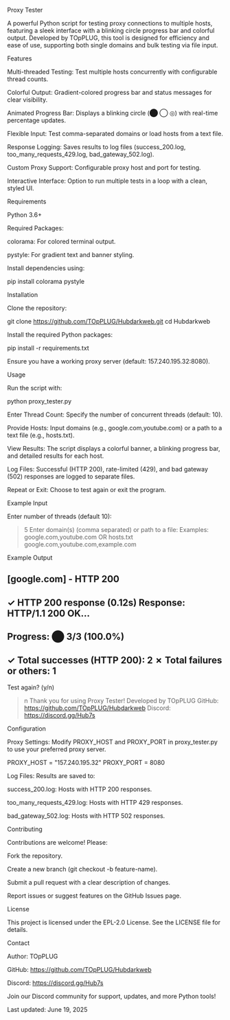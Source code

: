 Proxy Tester



A powerful Python script for testing proxy connections to multiple hosts, featuring a sleek interface with a blinking circle progress bar and colorful output. Developed by TOpPLUG, this tool is designed for efficiency and ease of use, supporting both single domains and bulk testing via file input.

Features





Multi-threaded Testing: Test multiple hosts concurrently with configurable thread counts.



Colorful Output: Gradient-colored progress bar and status messages for clear visibility.



Animated Progress Bar: Displays a blinking circle (⬤ ◯ ◎) with real-time percentage updates.



Flexible Input: Test comma-separated domains or load hosts from a text file.



Response Logging: Saves results to log files (success_200.log, too_many_requests_429.log, bad_gateway_502.log).



Custom Proxy Support: Configurable proxy host and port for testing.



Interactive Interface: Option to run multiple tests in a loop with a clean, styled UI.

Requirements





Python 3.6+



Required Packages:





colorama: For colored terminal output.



pystyle: For gradient text and banner styling.

Install dependencies using:

pip install colorama pystyle

Installation





Clone the repository:

git clone https://github.com/TOpPLUG/Hubdarkweb.git
cd Hubdarkweb



Install the required Python packages:

pip install -r requirements.txt



Ensure you have a working proxy server (default: 157.240.195.32:8080).

Usage

Run the script with:

python proxy_tester.py





Enter Thread Count: Specify the number of concurrent threads (default: 10).



Provide Hosts: Input domains (e.g., google.com,youtube.com) or a path to a text file (e.g., hosts.txt).



View Results: The script displays a colorful banner, a blinking progress bar, and detailed results for each host.



Log Files: Successful (HTTP 200), rate-limited (429), and bad gateway (502) responses are logged to separate files.



Repeat or Exit: Choose to test again or exit the program.

Example Input

Enter number of threads (default 10):
> 5
Enter domain(s) (comma separated) or path to a file:
Examples: google.com,youtube.com OR hosts.txt
> google.com,youtube.com,example.com

Example Output

[google.com] - HTTP 200
-----------------------------------------------------------------
✓ HTTP 200 response (0.12s)
Response: HTTP/1.1 200 OK...
-----------------------------------------------------------------
Progress: ⬤ 3/3 (100.0%)
-----------------------------------------------------------------
✓ Total successes (HTTP 200): 2
✗ Total failures or others: 1
-----------------------------------------------------------------
Test again? (y/n)
> n
Thank you for using Proxy Tester!
Developed by TOpPLUG
GitHub: https://github.com/TOpPLUG/Hubdarkweb
Discord: https://discord.gg/Hub7s

Configuration





Proxy Settings: Modify PROXY_HOST and PROXY_PORT in proxy_tester.py to use your preferred proxy server.

PROXY_HOST = "157.240.195.32"
PROXY_PORT = 8080



Log Files: Results are saved to:





success_200.log: Hosts with HTTP 200 responses.



too_many_requests_429.log: Hosts with HTTP 429 responses.



bad_gateway_502.log: Hosts with HTTP 502 responses.

Contributing

Contributions are welcome! Please:





Fork the repository.



Create a new branch (git checkout -b feature-name).



Submit a pull request with a clear description of changes.

Report issues or suggest features on the GitHub Issues page.

License

This project is licensed under the EPL-2.0 License. See the LICENSE file for details.

Contact





Author: TOpPLUG



GitHub: https://github.com/TOpPLUG/Hubdarkweb



Discord: https://discord.gg/Hub7s

Join our Discord community for support, updates, and more Python tools!



Last updated: June 19, 2025
